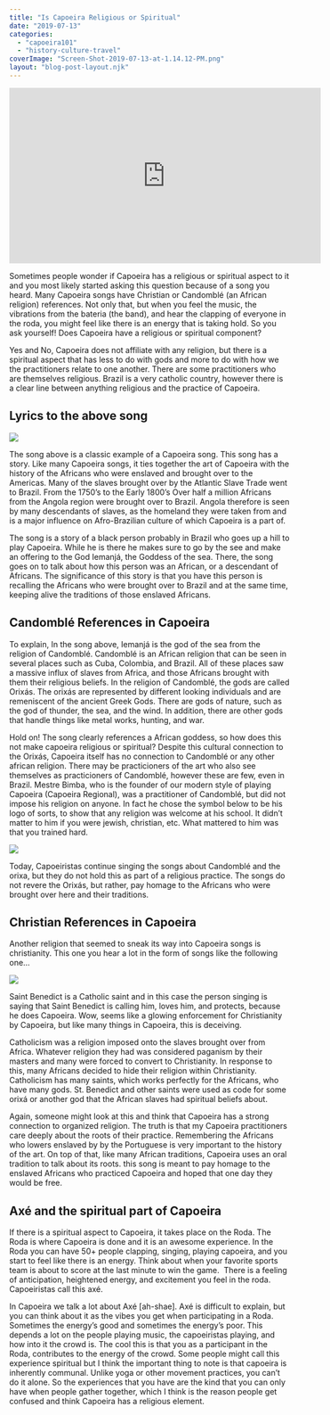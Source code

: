 ```yaml
---
title: "Is Capoeira Religious or Spiritual"
date: "2019-07-13"
categories: 
  - "capoeira101"
  - "history-culture-travel"
coverImage: "Screen-Shot-2019-07-13-at-1.14.12-PM.png"
layout: "blog-post-layout.njk"
---
```


<iframe width="560" height="315" src="https://www.youtube.com/embed/FCWCc0PiwRM" title="YouTube video player" frameborder="0" allow="accelerometer; autoplay; clipboard-write; encrypted-media; gyroscope; picture-in-picture" allowfullscreen></iframe>

Sometimes people wonder if Capoeira has a religious or spiritual aspect to it and you most likely started asking this question because of a song you heard. Many Capoeira songs have Christian or Candomblé (an African religion) references. Not only that, but when you feel the music, the vibrations from the bateria (the band), and hear the clapping of everyone in the roda, you might feel like there is an energy that is taking hold. So you ask yourself! Does Capoeira have a religious or spiritual component?

Yes and No, Capoeira does not affiliate with any religion, but there is a spiritual aspect that has less to do with gods and more to do with how we the practitioners relate to one another. There are some practitioners who are themselves religious. Brazil is a very catholic country, however there is a clear line between anything religious and the practice of Capoeira. 

## Lyrics to the above song

![](images/Screen-Shot-2019-07-13-at-12.18.57-PM.png)

The song above is a classic example of a Capoeira song. This song has a story. Like many Capoeira songs, it ties together the art of Capoeira with the history of the Africans who were enslaved and brought over to the Americas. Many of the slaves brought over by the Atlantic Slave Trade went to Brazil. From the 1750’s to the Early 1800’s Over half a million Africans from the Angola region were brought over to Brazil. Angola therefore is seen by many descendants of slaves, as the homeland they were taken from and is a major influence on Afro-Brazilian culture of which Capoeira is a part of. 

The song is a story of a black person probably in Brazil who goes up a hill to play Capoeira. While he is there he makes sure to go by the see and make an offering to the God Iemanjá, the Goddess of the sea. There, the song goes on to talk about how this person was an African, or a descendant of Africans. The significance of this story is that you have this person is recalling the Africans who were brought over to Brazil and at the same time, keeping alive the traditions of those enslaved Africans.

## Candomblé References in Capoeira

To explain, In the song above, Iemanjá is the god of the sea from the religion of Candomblé. Candomblé is an African religion that can be seen in several places such as Cuba, Colombia, and Brazil. All of these places saw a massive influx of slaves from Africa, and those Africans brought with them their religious beliefs. In the religion of Candomblé, the gods are called Orixás. The orixás are represented by different looking individuals and are remeniscent of the ancient Greek Gods. There are gods of nature, such as the god of thunder, the sea, and the wind. In addition, there are other gods that handle things like metal works, hunting, and war. 

Hold on! The song clearly references a African goddess, so how does this not make capoeira religious or spiritual? Despite this cultural connection to the Orixás, Capoeira itself has no connection to Candomblé or any other african religion. There may be practicioners of the art who also see themselves as practicioners of Candomblé, however these are few, even in Brazil. Mestre Bimba, who is the founder of our modern style of playing Capoeira (Capoeira Regional), was a practitioner of Candomblé, but did not impose his religion on anyone. In fact he chose the symbol below to be his logo of sorts, to show that any religion was welcome at his school. It didn’t matter to him if you were jewish, christian, etc. What mattered to him was that you trained hard. 

![](images/Screen-Shot-2019-07-13-at-1.14.12-PM-1.png)

Today, Capoeiristas continue singing the songs about Candomblé and the orixa, but they do not hold this as part of a religious practice. The songs do not revere the Orixás, but rather, pay homage to the Africans who were brought over here and their traditions. 

## Christian References in Capoeira

Another religion that seemed to sneak its way into Capoeira songs is christianity. This one you hear a lot in the form of songs like the following one…  

![](images/Screen-Shot-2019-07-13-at-12.19.13-PM.png)

Saint Benedict is a Catholic saint and in this case the person singing is saying that Saint Benedict is calling him, loves him, and protects, because he does Capoeira. Wow, seems like a glowing enforcement for Christianity by Capoeira, but like many things in Capoeira, this is deceiving. 

Catholicism was a religion imposed onto the slaves brought over from Africa. Whatever religion they had was considered paganism by their masters and many were forced to convert to Christianity. In response to this, many Africans decided to hide their religion within Christianity. Catholicism has many saints, which works perfectly for the Africans, who have many gods. St. Benedict and other saints were used as code for some orixá or another god that the African slaves had spiritual beliefs about. 

Again, someone might look at this and think that Capoeira has a strong connection to organized religion. The truth is that my Capoeira practitioners care deeply about the roots of their practice. Remembering the Africans who lowers enslaved by by the Portuguese is very important to the history of the art. On top of that, like many African traditions, Capoeira uses an oral tradition to talk about its roots. this song is meant to pay homage to the enslaved Africans who practiced Capoeira and hoped that one day they would be free. 

## Axé and the spiritual part of Capoeira

If there is a spiritual aspect to Capoeira, it takes place on the Roda. The Roda is where Capoeira is done and it is an awesome experience. In the Roda you can have 50+ people clapping, singing, playing capoeira, and you start to feel like there is an energy. Think about when your favorite sports team is about to score at the last minute to win the game.  There is a feeling of anticipation, heightened energy, and excitement you feel in the roda. Capoeiristas call this axé.

In Capoeira we talk a lot about Axé \[ah-shae\]. Axé is difficult to explain, but you can think about it as the vibes you get when participating in a Roda. Sometimes the energy’s good and sometimes the energy’s poor. This depends a lot on the people playing music, the capoeiristas playing, and how into it the crowd is. The cool this is that you as a participant in the Roda, contributes to the energy of the crowd. Some people might call this experience spiritual but I think the important thing to note is that capoeira is inherently communal. Unlike yoga or other movement practices, you can’t do it alone. So the experiences that you have are the kind that you can only have when people gather together, which I think is the reason people get confused and think Capoeira has a religious element.
